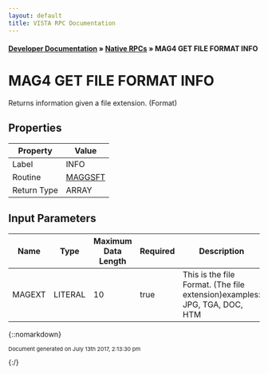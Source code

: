 ```yaml
---
layout: default
title: VISTA RPC Documentation
---
```


#### [Developer Documentation](../index) &#187; [Native RPCs](TableOfContents) &#187; MAG4 GET FILE FORMAT INFO<br/>
# MAG4 GET FILE FORMAT INFO

Returns information given a file extension. (Format)

## Properties

Property | Value
--- | ---
Label | INFO
Routine | [MAGGSFT](http://code.osehra.org/dox/Routine_MAGGSFT_source.html)
Return Type | ARRAY


## Input Parameters

Name | Type | Maximum Data Length | Required | Description
--- | --- | --- | --- | ---
MAGEXT | LITERAL | 10 | true | This is the file Format. (The file extension)examples: JPG, TGA, DOC, HTM



{::nomarkdown} <br/><p style="font-size: 11px">Document generated on July 13th 2017, 2:13:30 pm</p>{:/}